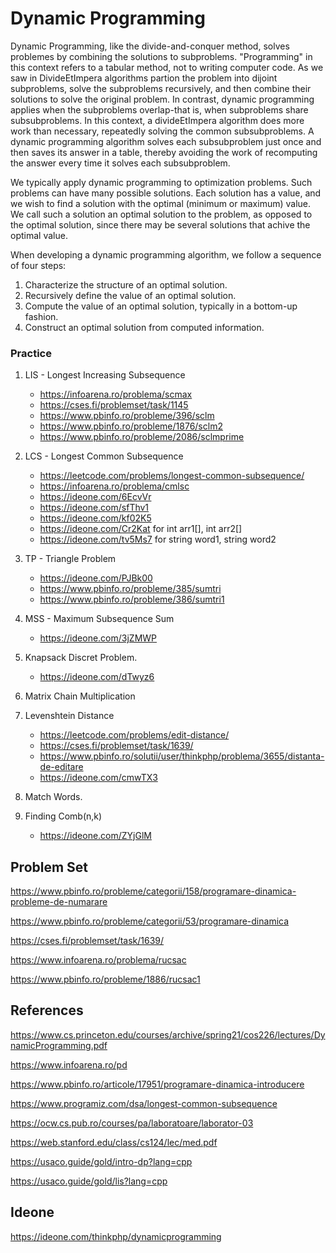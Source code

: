 # Dynamic Programming

Dynamic Programming, like the divide-and-conquer method, solves problemes by combining the solutions to subproblems. "Programming"
in this context refers to a tabular method, not to writing computer code. As we saw in DivideEtImpera algorithms partion the problem
into dijoint subproblems, solve the subproblems recursively, and then combine their solutions to solve the original problem. In contrast,
dynamic programming applies when the subproblems overlap-that is, when subproblems share subsubproblems. In this context, a divideEtImpera
algorithm does more work than necessary, repeatedly solving the common subsubproblems. A dynamic programming algorithm solves each
subsubproblem just once and then saves its answer in a table, thereby avoiding the work of recomputing the answer every time it solves each
subsubproblem.

We typically apply dynamic programming to optimization problems. Such problems can have many possible solutions. Each solution has a value, and
we wish to find a solution with the optimal (minimum or maximum) value. We call such a solution an optimal solution to the problem, as opposed
to the optimal solution, since there may be several solutions that achive the optimal value.

When developing a dynamic programming algorithm, we follow a sequence of four steps:

1. Characterize the structure of an optimal solution.
2. Recursively define the value of an optimal solution.
3. Compute the value of an optimal solution, typically in a bottom-up fashion.
4. Construct an optimal solution from computed information.


### Practice

1. LIS - Longest Increasing Subsequence
   * https://infoarena.ro/problema/scmax
   * https://cses.fi/problemset/task/1145
   * https://www.pbinfo.ro/probleme/396/sclm
   * https://www.pbinfo.ro/probleme/1876/sclm2
   * https://www.pbinfo.ro/probleme/2086/sclmprime

3. LCS - Longest Common Subsequence
   * https://leetcode.com/problems/longest-common-subsequence/
   * https://infoarena.ro/problema/cmlsc
   * https://ideone.com/6EcvVr
   * https://ideone.com/sfThv1
   * https://ideone.com/kf02K5
   * https://ideone.com/Cr2Kat for int arr1[], int arr2[]
   * https://ideone.com/tv5Ms7 for string word1, string word2
   
5. TP - Triangle Problem
   * https://ideone.com/PJBk00
   * https://www.pbinfo.ro/probleme/385/sumtri
   * https://www.pbinfo.ro/probleme/386/sumtri1
   
   
4. MSS - Maximum Subsequence Sum

   * https://ideone.com/3jZMWP
   
5. Knapsack Discret Problem.

   * https://ideone.com/dTwyz6

6. Matrix Chain Multiplication

7. Levenshtein Distance
   * https://leetcode.com/problems/edit-distance/
   * https://cses.fi/problemset/task/1639/
   * https://www.pbinfo.ro/solutii/user/thinkphp/problema/3655/distanta-de-editare
   * https://ideone.com/cmwTX3

8. Match Words.

9. Finding Comb(n,k)
      * https://ideone.com/ZYjGlM

## Problem Set

https://www.pbinfo.ro/probleme/categorii/158/programare-dinamica-probleme-de-numarare

https://www.pbinfo.ro/probleme/categorii/53/programare-dinamica

https://cses.fi/problemset/task/1639/

https://www.infoarena.ro/problema/rucsac

https://www.pbinfo.ro/probleme/1886/rucsac1

## References

https://www.cs.princeton.edu/courses/archive/spring21/cos226/lectures/DynamicProgramming.pdf

https://www.infoarena.ro/pd

https://www.pbinfo.ro/articole/17951/programare-dinamica-introducere

https://www.programiz.com/dsa/longest-common-subsequence

https://ocw.cs.pub.ro/courses/pa/laboratoare/laborator-03

https://web.stanford.edu/class/cs124/lec/med.pdf

https://usaco.guide/gold/intro-dp?lang=cpp

https://usaco.guide/gold/lis?lang=cpp


## Ideone

https://ideone.com/thinkphp/dynamicprogramming
